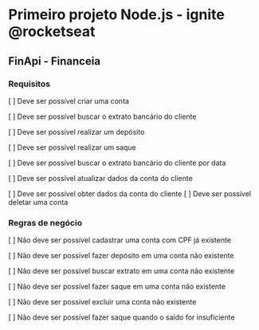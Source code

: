 # Primeiro projeto Node.js - ignite @rocketseat
## FinApi - Financeia
### Requisitos
[ ] Deve ser possível criar uma conta

[ ] Deve ser possível buscar o extrato bancário do cliente

[ ] Deve ser possível realizar um depósito

[ ] Deve ser possível realizar um saque

[ ] Deve ser possível buscar o extrato bancário do cliente por data

[ ] Deve ser possível atualizar dados da conta do cliente

[ ] Deve ser possível obter dados da conta do cliente
[ ] Deve ser possível deletar uma conta

### Regras de negócio
[ ] Não deve ser possível cadastrar uma conta com CPF já existente

[ ] Não deve ser possível fazer depósito em uma conta não existente

[ ] Não deve ser possível buscar extrato em uma conta não existente 

[ ] Não deve ser possível fazer saque em uma conta não existente

[ ] Não deve ser possível excluir uma conta não existente

[ ] Não deve ser possível fazer saque quando o saldo for insuficiente